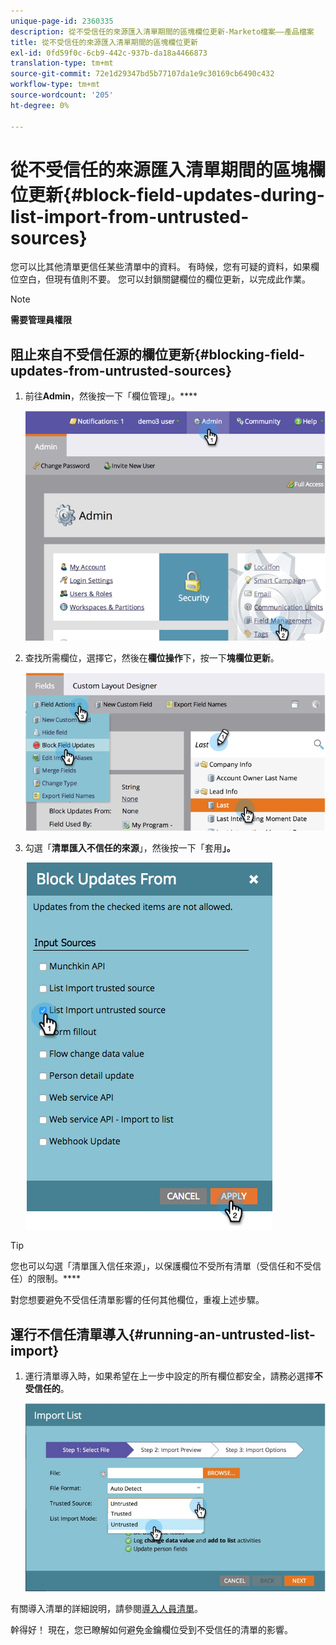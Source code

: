 ```yaml
---
unique-page-id: 2360335
description: 從不受信任的來源匯入清單期間的區塊欄位更新-Marketo檔案——產品檔案
title: 從不受信任的來源匯入清單期間的區塊欄位更新
exl-id: 0fd59f0c-6cb9-442c-937b-da18a4466873
translation-type: tm+mt
source-git-commit: 72e1d29347bd5b77107da1e9c30169cb6490c432
workflow-type: tm+mt
source-wordcount: '205'
ht-degree: 0%

---
```


# 從不受信任的來源匯入清單期間的區塊欄位更新{#block-field-updates-during-list-import-from-untrusted-sources}

您可以比其他清單更信任某些清單中的資料。 有時候，您有可疑的資料，如果欄位空白，但現有值則不要。 您可以封鎖關鍵欄位的欄位更新，以完成此作業。

>[!NOTE]
>
>**需要管理員權限**

## 阻止來自不受信任源的欄位更新{#blocking-field-updates-from-untrusted-sources}

1. 前往&#x200B;**Admin**，然後按一下「欄位管理」。****

   ![](assets/image2014-9-19-9-3a38-3a38.png)

1. 查找所需欄位，選擇它，然後在&#x200B;**欄位操作**&#x200B;下，按一下&#x200B;**塊欄位更新**。

   ![](assets/image2014-9-19-9-3a39-3a40.png)

1. 勾選「**清單匯入不信任的來源**」，然後按一下「套用&#x200B;**」。**

   ![](assets/blockupdates.png)

>[!TIP]
>
>您也可以勾選「清單匯入信任來源」，以保護欄位不受所有清單（受信任和不受信任）的限制。****

對您想要避免不受信任清單影響的任何其他欄位，重複上述步驟。

## 運行不信任清單導入{#running-an-untrusted-list-import}

1. 運行清單導入時，如果希望在上一步中設定的所有欄位都安全，請務必選擇&#x200B;**不受信任的**。

   ![](assets/importpersondetails.jpg)

有關導入清單的詳細說明，請參閱[導入人員清單](/help/marketo/getting-started/quick-wins/import-a-list-of-people.md)。

幹得好！ 現在，您已瞭解如何避免金鑰欄位受到不受信任的清單的影響。
